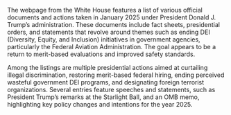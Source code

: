 The webpage from the White House features a list of various official documents and actions taken in January 2025 under President Donald J. Trump’s administration. These documents include fact sheets, presidential orders, and statements that revolve around themes such as ending DEI (Diversity, Equity, and Inclusion) initiatives in government agencies, particularly the Federal Aviation Administration. The goal appears to be a return to merit-based evaluations and improved safety standards. 

Among the listings are multiple presidential actions aimed at curtailing illegal discrimination, restoring merit-based federal hiring, ending perceived wasteful government DEI programs, and designating foreign terrorist organizations. Several entries feature speeches and statements, such as President Trump’s remarks at the Starlight Ball, and an OMB memo, highlighting key policy changes and intentions for the year 2025.